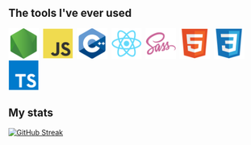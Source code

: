 ## The tools I've ever used
<img height='60px' src="https://github.com/devicons/devicon/blob/master/icons/nodejs/nodejs-original.svg" alt="">&nbsp;&nbsp;<img height='60px' src="https://github.com/devicons/devicon/blob/master/icons/javascript/javascript-original.svg" alt="">&nbsp;&nbsp;<img height='60px' src="https://github.com/devicons/devicon/blob/master/icons/cplusplus/cplusplus-original.svg" alt="">&nbsp;&nbsp;<img height='60px' src="https://github.com/devicons/devicon/blob/master/icons/react/react-original.svg" alt="">&nbsp;&nbsp;<img height='60px' src="https://github.com/devicons/devicon/blob/master/icons/sass/sass-original.svg" alt="">&nbsp;&nbsp;<img height='60px' src="https://github.com/devicons/devicon/blob/master/icons/html5/html5-original.svg" alt="">&nbsp;&nbsp;<img height='60px' src="https://github.com/devicons/devicon/blob/master/icons/css3/css3-original.svg" alt="">&nbsp;&nbsp;<img height='60px' src="https://github.com/devicons/devicon/blob/master/icons/typescript/typescript-original.svg" alt="">&nbsp;&nbsp;

## My stats
[![GitHub Streak](https://streak-stats.demolab.com/?user=KANTNOLI&theme=cobalt)](https://git.io/streak-stats)
